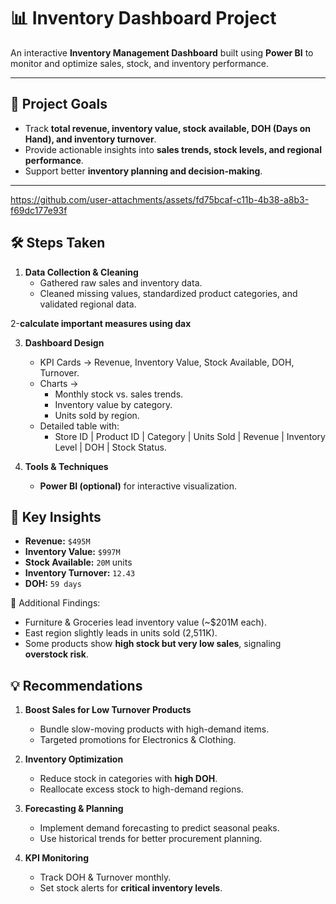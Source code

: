 # 📊 Inventory Dashboard Project  

An interactive **Inventory Management Dashboard** built using **Power BI** to monitor and optimize sales, stock, and inventory performance.  

---

## 🎯 Project Goals  
- Track **total revenue, inventory value, stock available, DOH (Days on Hand), and inventory turnover**.  
- Provide actionable insights into **sales trends, stock levels, and regional performance**.  
- Support better **inventory planning and decision-making**.  

---


https://github.com/user-attachments/assets/fd75bcaf-c11b-4b38-a8b3-f69dc177e93f



## 🛠️ Steps Taken  

1. **Data Collection & Cleaning**  
   - Gathered raw sales and inventory data.  
   - Cleaned missing values, standardized product categories, and validated regional data.
   
2-**calculate important measures using dax**

3. **Dashboard Design**  
   - KPI Cards → Revenue, Inventory Value, Stock Available, DOH, Turnover.  
   - Charts →  
     - Monthly stock vs. sales trends.  
     - Inventory value by category.  
     - Units sold by region.  
   - Detailed table with:  
     - Store ID | Product ID | Category | Units Sold | Revenue | Inventory Level | DOH | Stock Status.  

3. **Tools & Techniques**  
   - **Power BI (optional)** for interactive visualization.  



## 🔎 Key Insights  

- **Revenue:** `$495M`  
- **Inventory Value:** `$997M`  
- **Stock Available:** `20M` units  
- **Inventory Turnover:** `12.43`  
- **DOH:** `59 days`  

📌 Additional Findings:  
- Furniture & Groceries lead inventory value (~$201M each).  
- East region slightly leads in units sold (2,511K).  
- Some products show **high stock but very low sales**, signaling **overstock risk**.  



## 💡 Recommendations  

1. **Boost Sales for Low Turnover Products**  
   - Bundle slow-moving products with high-demand items.  
   - Targeted promotions for Electronics & Clothing.  

2. **Inventory Optimization**  
   - Reduce stock in categories with **high DOH**.  
   - Reallocate excess stock to high-demand regions.  

3. **Forecasting & Planning**  
   - Implement demand forecasting to predict seasonal peaks.  
   - Use historical trends for better procurement planning.  

4. **KPI Monitoring**  
   - Track DOH & Turnover monthly.  
   - Set stock alerts for **critical inventory levels**.  







